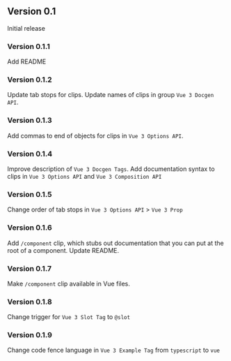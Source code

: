 ## Version 0.1

Initial release

### Version 0.1.1

Add README

### Version 0.1.2

Update tab stops for clips.
Update names of clips in group `Vue 3 Docgen API`.

### Version 0.1.3

Add commas to end of objects for clips in `Vue 3 Options API`.

### Version 0.1.4

Improve description of `Vue 3 Docgen Tags`.
Add documentation syntax to clips in `Vue 3 Options API` and `Vue 3 Composition API`

### Version 0.1.5

Change order of tab stops in `Vue 3 Options API` > `Vue 3 Prop`

### Version 0.1.6

Add `/component` clip, which stubs out documentation that you can put at the root of a component.
Update README.

### Version 0.1.7

Make `/component` clip available in Vue files.

### Version 0.1.8

Change trigger for `Vue 3 Slot Tag` to `@slot`

### Version 0.1.9

Change code fence language in `Vue 3 Example Tag` from `typescript` to `vue`
